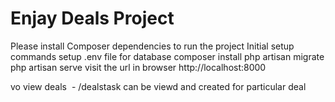 # Enjay Deals Project

Please install Composer dependencies to run the project
Initial setup commands
setup .env file for database
composer install
php artisan migrate
php artisan serve visit the url in browser http://localhost:8000

vo view deals  - /dealstask can be viewd and created for particular deal 
